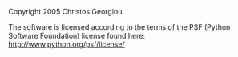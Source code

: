 Copyright 2005 Christos Georgiou

The software is licensed according to the terms of the PSF (Python Software Foundation) license found here: http://www.python.org/psf/license/